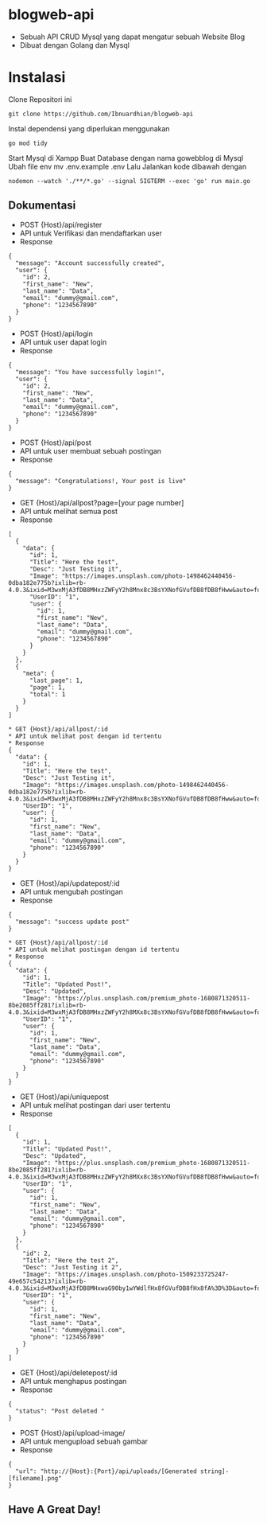 # blogweb-api
* Sebuah API CRUD Mysql yang dapat mengatur sebuah Website Blog
* Dibuat dengan Golang dan Mysql
# Instalasi
Clone Repositori ini
```
git clone https://github.com/Ibnuardhian/blogweb-api
```
Instal dependensi yang diperlukan menggunakan
```
go mod tidy
```
Start Mysql di Xampp
Buat Database dengan nama gowebblog di Mysql
Ubah file env
mv .env.example .env
Lalu Jalankan kode dibawah dengan 
```
nodemon --watch './**/*.go' --signal SIGTERM --exec 'go' run main.go
```
## Dokumentasi
* POST {Host}/api/register
* API untuk Verifikasi dan mendaftarkan user
* Response
```
{
  "message": "Account successfully created",
  "user": {
    "id": 2,
    "first_name": "New",
    "last_name": "Data",
    "email": "dummy@gmail.com",
    "phone": "1234567890"
  }
}
```
* POST {Host}/api/login
* API untuk user dapat login
* Response
```
{
  "message": "You have successfully login!",
  "user": {
    "id": 2,
    "first_name": "New",
    "last_name": "Data",
    "email": "dummy@gmail.com",
    "phone": "1234567890"
  }
}
```
* POST {Host}/api/post
* API untuk user membuat sebuah postingan
* Response
```
{
  "message": "Congratulations!, Your post is live"
}
```
* GET {Host}/api/allpost?page=[your page number]
* API untuk melihat semua post
* Response
```
[
  {
    "data": {
      "id": 1,
      "Title": "Here the test",
      "Desc": "Just Testing it",
      "Image": "https://images.unsplash.com/photo-1498462440456-0dba182e775b?ixlib=rb-4.0.3&ixid=M3wxMjA3fDB8MHxzZWFyY2h8Mnx8c3BsYXNofGVufDB8fDB8fHww&auto=format&fit=crop&w=500&q=60",
      "UserID": "1",
      "user": {
        "id": 1,
        "first_name": "New",
        "last_name": "Data",
        "email": "dummy@gmail.com",
        "phone": "1234567890"
      }
    }
  },
  {
    "meta": {
      "last_page": 1,
      "page": 1,
      "total": 1
    }
  }
]

* GET {Host}/api/allpost/:id
* API untuk melihat post dengan id tertentu
* Response
{
  "data": {
    "id": 1,
    "Title": "Here the test",
    "Desc": "Just Testing it",
    "Image": "https://images.unsplash.com/photo-1498462440456-0dba182e775b?ixlib=rb-4.0.3&ixid=M3wxMjA3fDB8MHxzZWFyY2h8Mnx8c3BsYXNofGVufDB8fDB8fHww&auto=format&fit=crop&w=500&q=60",
    "UserID": "1",
    "user": {
      "id": 1,
      "first_name": "New",
      "last_name": "Data",
      "email": "dummy@gmail.com",
      "phone": "1234567890"
    }
  }
}
```
* GET {Host}/api/updatepost/:id
* API untuk mengubah postingan
* Response
```
{
  "message": "success update post"
}

* GET {Host}/api/allpost/:id
* API untuk melihat postingan dengan id tertentu
* Response
{
  "data": {
    "id": 1,
    "Title": "Updated Post!",
    "Desc": "Updated",
    "Image": "https://plus.unsplash.com/premium_photo-1680871320511-8be2085ff281?ixlib=rb-4.0.3&ixid=M3wxMjA3fDB8MHxzZWFyY2h8MXx8c3BsYXNofGVufDB8fDB8fHww&auto=format&fit=crop&w=500&q=60",
    "UserID": "1",
    "user": {
      "id": 1,
      "first_name": "New",
      "last_name": "Data",
      "email": "dummy@gmail.com",
      "phone": "1234567890"
    }
  }
}
```
* GET {Host}/api/uniquepost
* API untuk melihat postingan dari user tertentu
* Response
```
[
  {
    "id": 1,
    "Title": "Updated Post!",
    "Desc": "Updated",
    "Image": "https://plus.unsplash.com/premium_photo-1680871320511-8be2085ff281?ixlib=rb-4.0.3&ixid=M3wxMjA3fDB8MHxzZWFyY2h8MXx8c3BsYXNofGVufDB8fDB8fHww&auto=format&fit=crop&w=500&q=60",
    "UserID": "1",
    "user": {
      "id": 1,
      "first_name": "New",
      "last_name": "Data",
      "email": "dummy@gmail.com",
      "phone": "1234567890"
    }
  },
  {
    "id": 2,
    "Title": "Here the test 2",
    "Desc": "Just Testing it 2",
    "Image": "https://images.unsplash.com/photo-1509233725247-49e657c54213?ixlib=rb-4.0.3&ixid=M3wxMjA3fDB8MHxwaG90by1wYWdlfHx8fGVufDB8fHx8fA%3D%3D&auto=format&fit=crop&w=1949&q=80",
    "UserID": "1",
    "user": {
      "id": 1,
      "first_name": "New",
      "last_name": "Data",
      "email": "dummy@gmail.com",
      "phone": "1234567890"
    }
  }
]
```
* GET {Host}/api/deletepost/:id
* API untuk menghapus postingan
* Response
```
{
  "status": "Post deleted "
}
```
* POST {Host}/api/upload-image/
* API untuk mengupload sebuah gambar
* Response
```
{
  "url": "http://{Host}:{Port}/api/uploads/[Generated string]-[filename].png"
}
```
## Have A Great Day!
